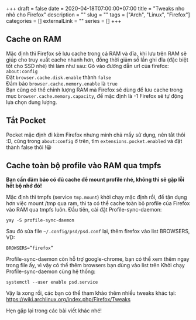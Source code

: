 +++ 
draft = false
date = 2020-04-18T07:00:00+07:00
title = "Tweaks nho nhỏ cho Firefox"
description = ""
slug = "" 
tags = ["Arch", "Linux", "Firefox"]
categories = []
externalLink = ""
series = []
+++

## Cache on RAM

Mặc định thì Firefox sẽ lưu cache trong cả RAM và đĩa, khi lưu trên RAM sẽ giúp cho truy xuất cache nhanh hơn, đồng thời giảm số lần ghi đĩa (đặc biệt tốt cho SSD nhé) thì làm như sau:
Gõ vào đường dẫn url của firefox: `about:config`  
Đặt `browser.cache.disk.enable` thành `false`  
Đảm bảo `browser.cache.memory.enable` là `true`  
Bạn cũng có thể chỉnh lượng RAM mà Firefox sẽ dùng để lưu cache trong mục `browser.cache.memory.capacity`, để mặc định là -1 Firefox sẽ tự động lựa chọn dung lượng.

## Tắt Pocket

Pocket mặc định đi kèm Firefox nhưng mình chả mấy sử dụng, nên tắt thôi :D, cũng trong `about:config` ở trên, tìm `extensions.pocket.enabled` và đặt thành false thôi !😀

## Cache toàn bộ profile vào RAM qua tmpfs

**Bạn cần đảm bảo có đủ cache để mount profile nhé, không thì sẽ gặp lỗi hết bộ nhớ đó!**

Mặc định thì tmpfs (service `tmp.mount`) khởi chạy mặc định rồi, để tận dụng hơn việc mount /tmp qua ram, thì ta có thể cache toàn bộ profile của Firefox vào RAM qua tmpfs luôn. Đầu tiên, cài đặt Profile-sync-daemon:

```shell
yay -S profile-sync-daemon
```

Sau đó sửa file `~/.config/psd/psd.conf` lại, thêm firefox vào list BROWSERS, VD:

```
BROWSERS=”firefox”
```

Profile-sync-daemon còn hỗ trợ google-chrome, bạn có thể xem thêm ngay trong file ấy, vì vậy có thể thêm browsers bạn dùng vào list trên
Khởi chạy Profile-sync-daemon cùng hệ thống:

```shell
systemctl --user enable psd.service
```

Vậy là xong rồi, các bạn có thể tham khảo thêm nhiều tweaks khác tại: https://wiki.archlinux.org/index.php/Firefox/Tweaks

Hẹn gặp lại trong các bài viết khác nhé!
